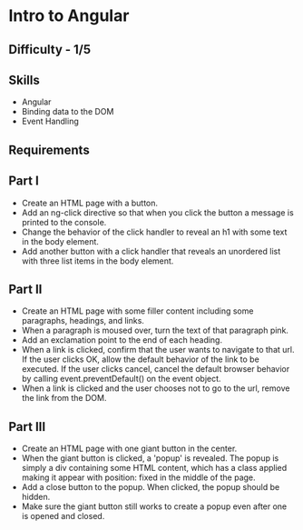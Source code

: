 Intro to Angular
===========

Difficulty - 1/5
---------

Skills
--------
- Angular
- Binding data to the DOM
- Event Handling

Requirements
-----------

Part I
--------
- Create an HTML page with a button.
- Add an ng-click directive so that when you click the button a message is printed to the console.
- Change the behavior of the click handler to reveal an h1 with some text in the body element.
- Add another button with a click handler that reveals an unordered list with three list items in the body element.

Part II
---------
- Create an HTML page with some filler content including some paragraphs, headings, and links.
- When a paragraph is moused over, turn the text of that paragraph pink.
- Add an exclamation point to the end of each heading.
- When a link is clicked, confirm that the user wants to navigate to that url. If the user clicks OK, allow the default behavior of the link to be executed. If the user clicks cancel, cancel the default browser behavior by calling event.preventDefault() on the event object.
- When a link is clicked and the user chooses not to go to the url, remove the link from the DOM.

Part III
-----------
- Create an HTML page with one giant button in the center.
- When the giant button is clicked, a 'popup' is revealed. The popup is simply a div containing some HTML content, which has a class applied making it appear with position: fixed in the middle of the page.
- Add a close button to the popup. When clicked, the popup should be hidden.
- Make sure the giant button still works to create a popup even after one is opened and closed.